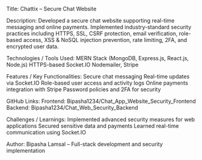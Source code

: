 Title: Chattix – Secure Chat Website

Description: Developed a secure chat website supporting real-time messaging and online payments. Implemented industry-standard security practices including HTTPS, SSL, CSRF protection, email verification, role-based access, XSS & NoSQL injection prevention, rate limiting, 2FA, and encrypted user data.

Technologies / Tools Used: MERN Stack (MongoDB, Express.js, React.js, Node.js) HTTPS-based Socket.IO Nodemailer, Stripe

Features / Key Functionalities: Secure chat messaging Real-time updates via Socket.IO Role-based user access and activity logs Online payments integration with Stripe Password policies and 2FA for security

GitHub Links: Frontend: Bipasha1234/Chat_App_Website_Security_Frontend Backend: Bipasha1234/Chat_Web_Security_Backend

Challenges / Learnings: Implemented advanced security measures for web applications Secured sensitive data and payments Learned real-time communication using Socket.IO

Author: Bipasha Lamsal – Full-stack development and security implementation
